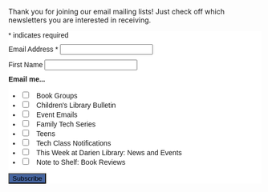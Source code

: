 <div class="row">

<div class="col-md-5">

Thank you for joining our email mailing lists! Just check off which newsletters you are interested in receiving. 


<!-- Begin Mailchimp Signup Form -->
<link href="//cdn-images.mailchimp.com/embedcode/classic-10_7.css" rel="stylesheet" type="text/css">
<style type="text/css">
	#mc_embed_signup{background:#fff; clear:left; font:14px Helvetica,Arial,sans-serif; }
	#mc_embed_signup .button{background-color:#4665A0;}
	.mc-field-group.input-group input{margin-right:15px;}
	#mc_embed_signup .mc-field-group{margin-top:10px;}
	/* Add your own Mailchimp form style overrides in your site stylesheet or in this style block.
	   We recommend moving this block and the preceding CSS link to the HEAD of your HTML file. */
</style>
<div id="mc_embed_signup">
<form action="https://darienlibrary.us5.list-manage.com/subscribe/post?u=8c17339c2ea9922174f2c0428&id=721b379cfe" method="post" id="mc-embedded-subscribe-form" name="mc-embedded-subscribe-form" class="validate" target="_blank" novalidate>
    <div id="mc_embed_signup_scroll">
<div class="indicates-required"><span class="asterisk">*</span> indicates required</div>
<div class="mc-field-group">
	<label for="mce-EMAIL">Email Address  <span class="asterisk">*</span>
</label>
	<input type="email" value="" name="EMAIL" class="required email" id="mce-EMAIL">
</div>
<div class="mc-field-group">
	<label for="mce-FNAME">First Name </label>
	<input type="text" value="" name="FNAME" class="" id="mce-FNAME">
</div>
<div class="mc-field-group input-group">
    <strong>Email me... </strong>
    <ul><li><input type="checkbox" value="32768" name="group[14617][32768]" id="mce-group[14617]-14617-0"><label for="mce-group[14617]-14617-0">Book Groups</label></li>
<li><input type="checkbox" value="1" name="group[14617][1]" id="mce-group[14617]-14617-1"><label for="mce-group[14617]-14617-1">Children's Library Bulletin</label></li>
<li><input type="checkbox" value="8" name="group[14617][8]" id="mce-group[14617]-14617-2"><label for="mce-group[14617]-14617-2">Event Emails</label></li>
<li><input type="checkbox" value="64" name="group[14617][64]" id="mce-group[14617]-14617-3"><label for="mce-group[14617]-14617-3">Family Tech Series</label></li>
<li><input type="checkbox" value="16" name="group[14617][16]" id="mce-group[14617]-14617-4"><label for="mce-group[14617]-14617-4">Teens</label></li>
<li><input type="checkbox" value="32" name="group[14617][32]" id="mce-group[14617]-14617-5"><label for="mce-group[14617]-14617-5">Tech Class Notifications</label></li>
<li><input type="checkbox" value="2" name="group[14617][2]" id="mce-group[14617]-14617-6"><label for="mce-group[14617]-14617-6">This Week at Darien Library: News and Events</label></li>
<li><input type="checkbox" value="4" name="group[14617][4]" id="mce-group[14617]-14617-7"><label for="mce-group[14617]-14617-7">Note to Shelf: Book Reviews</label></li>
</ul>
</div>
	<div id="mce-responses" class="clear">
		<div class="response" id="mce-error-response" style="display:none"></div>
		<div class="response" id="mce-success-response" style="display:none"></div>
	</div>    <!-- real people should not fill this in and expect good things - do not remove this or risk form bot signups-->
    <div style="position: absolute; left: -5000px; background-color:#4665A0;" aria-hidden="true"><input type="text" name="b_8c17339c2ea9922174f2c0428_721b379cfe" tabindex="-1" value=""></div>
    <div class="clear"><input type="submit" value="Subscribe" name="subscribe" id="mc-embedded-subscribe" class="button"></div>
    </div>
</form>
</div>
<script type='text/javascript' src='//s3.amazonaws.com/downloads.mailchimp.com/js/mc-validate.js'></script><script type='text/javascript'>(function($) {window.fnames = new Array(); window.ftypes = new Array();fnames[0]='EMAIL';ftypes[0]='email';fnames[1]='FNAME';ftypes[1]='text';fnames[2]='LNAME';ftypes[2]='text';fnames[3]='MMERGE3';ftypes[3]='number';fnames[4]='MMERGE4';ftypes[4]='number';fnames[5]='PATRONCODE';ftypes[5]='text';}(jQuery));var $mcj = jQuery.noConflict(true);</script>
<!--End mc_embed_signup-->

</div>
</div>